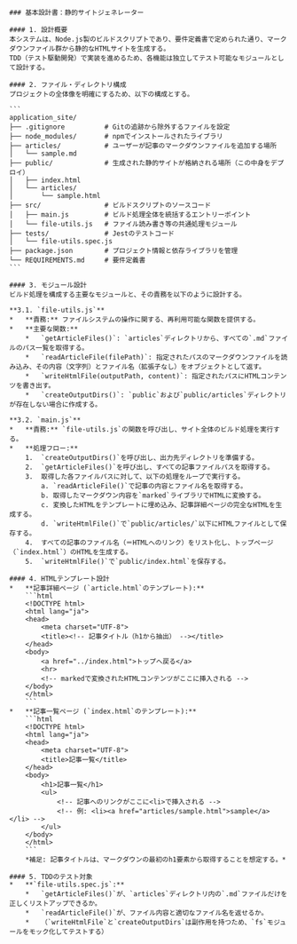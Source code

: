     ### 基本設計書：静的サイトジェネレーター

    #### 1. 設計概要
    本システムは、Node.js製のビルドスクリプトであり、要件定義書で定められた通り、マークダウンファイル群から静的なHTMLサイトを生成する。
    TDD（テスト駆動開発）で実装を進めるため、各機能は独立してテスト可能なモジュールとして設計する。

    #### 2. ファイル・ディレクトリ構成
    プロジェクトの全体像を明確にするため、以下の構成とする。

    ```
    application_site/
    ├── .gitignore          # Gitの追跡から除外するファイルを設定
    ├── node_modules/       # npmでインストールされたライブラリ
    ├── articles/           # ユーザーが記事のマークダウンファイルを追加する場所
    │   └── sample.md
    ├── public/             # 生成された静的サイトが格納される場所（この中身をデプロイ）
    │   ├── index.html
    │   └── articles/
    │       └── sample.html
    ├── src/                # ビルドスクリプトのソースコード
    │   ├── main.js         # ビルド処理全体を統括するエントリーポイント
    │   └── file-utils.js   # ファイル読み書き等の共通処理モジュール
    ├── tests/              # Jestのテストコード
    │   └── file-utils.spec.js
    ├── package.json        # プロジェクト情報と依存ライブラリを管理
    └── REQUIREMENTS.md     # 要件定義書
    ```

    #### 3. モジュール設計
    ビルド処理を構成する主要なモジュールと、その責務を以下のように設計する。

    **3.1. `file-utils.js`**
    *   **責務:** ファイルシステムの操作に関する、再利用可能な関数を提供する。
    *   **主要な関数:**
        *   `getArticleFiles()`: `articles`ディレクトリから、すべての`.md`ファイルのパス一覧を取得する。
        *   `readArticleFile(filePath)`: 指定されたパスのマークダウンファイルを読み込み、その内容（文字列）とファイル名（拡張子なし）をオブジェクトとして返す。
        *   `writeHtmlFile(outputPath, content)`: 指定されたパスにHTMLコンテンツを書き出す。
        *   `createOutputDirs()`: `public`および`public/articles`ディレクトリが存在しない場合に作成する。

    **3.2. `main.js`**
    *   **責務:** `file-utils.js`の関数を呼び出し、サイト全体のビルド処理を実行する。
    *   **処理フロー:**
        1.  `createOutputDirs()`を呼び出し、出力先ディレクトリを準備する。
        2.  `getArticleFiles()`を呼び出し、すべての記事ファイルパスを取得する。
        3.  取得した各ファイルパスに対して、以下の処理をループで実行する。
            a. `readArticleFile()`で記事の内容とファイル名を取得する。
            b. 取得したマークダウン内容を`marked`ライブラリでHTMLに変換する。
            c. 変換したHTMLをテンプレートに埋め込み、記事詳細ページの完全なHTMLを生成する。
            d. `writeHtmlFile()`で`public/articles/`以下にHTMLファイルとして保存する。
        4.  すべての記事のファイル名（＝HTMLへのリンク）をリスト化し、トップページ（`index.html`）のHTMLを生成する。
        5.  `writeHtmlFile()`で`public/index.html`を保存する。

    #### 4. HTMLテンプレート設計
    *   **記事詳細ページ (`article.html`のテンプレート):**
        ```html
        <!DOCTYPE html>
        <html lang="ja">
        <head>
            <meta charset="UTF-8">
            <title><!-- 記事タイトル（h1から抽出） --></title>
        </head>
        <body>
            <a href="../index.html">トップへ戻る</a>
            <hr>
            <!-- markedで変換されたHTMLコンテンツがここに挿入される -->
        </body>
        </html>
        ```
    *   **記事一覧ページ (`index.html`のテンプレート):**
        ```html
        <!DOCTYPE html>
        <html lang="ja">
        <head>
            <meta charset="UTF-8">
            <title>記事一覧</title>
        </head>
        <body>
            <h1>記事一覧</h1>
            <ul>
                <!-- 記事へのリンクがここに<li>で挿入される -->
                <!-- 例: <li><a href="articles/sample.html">sample</a></li> -->
            </ul>
        </body>
        </html>
        ```
        *補足: 記事タイトルは、マークダウンの最初のh1要素から取得することを想定する。*

    #### 5. TDDのテスト対象
    *   **`file-utils.spec.js`:**
        *   `getArticleFiles()`が、`articles`ディレクトリ内の`.md`ファイルだけを正しくリストアップできるか。
        *   `readArticleFile()`が、ファイル内容と適切なファイル名を返せるか。
        *   （`writeHtmlFile`と`createOutputDirs`は副作用を持つため、`fs`モジュールをモック化してテストする）